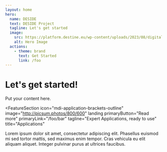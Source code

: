 ```yaml
---
layout: home
hero:
  name: DESIDE
  text: DESIDE Project
  tagline: Let's get started
  image:
    src: https://platform.destine.eu/wp-content/uploads/2023/08/digital-earth-02-abt.jpg
    alt: Hero Image
  actions:
    - theme: brand
      text: Get Started
      link: /foo
---
```


# Let's get started!
Put your content here.

<FeatureSection
  icon="mdi-application-brackets-outline"
  image="http://picsum.photos/800/600"
  landing
  primaryButton="Read more"
  primaryLink="/foo/bar"
  tagline="Expert Applications, ready to use"
  title="Applications"
>
Lorem ipsum dolor sit amet, consectetur adipiscing elit. Phasellus euismod mi sed tortor mattis, sed maximus enim tempor. Cras vehicula eu elit aliquam aliquet. Integer pulvinar purus at ultrices faucibus.
</FeatureSection>